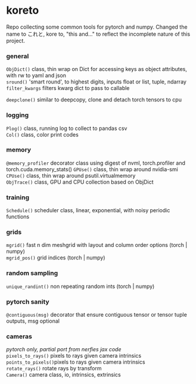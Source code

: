 # koreto
Repo collecting some common tools for pytorch and numpy. Changed the name to これと, kore to, "this and..." to reflect the incomplete nature of this project.


### general
`ObjDict()`         class, thin wrap on Dict for accessing keys as object attributes, with rw to yaml and json <br>
`sround()`          'smart round', to highest digits, inputs float or list, tuple, ndarray<br>
`filter_kwargs`     filters kwarg dict to pass to callable

`deepclone()`       similar to deepcopy, clone and detach torch tensors to cpu <br>

### logging
`Plog()`            class, running log to collect to pandas csv <br>
`Col()`             class, color print codes<br>

### memory
`@memory_profiler`  decorator class using digest of nvml, torch.profiler and torch.cuda.memory_stats()
`GPUse()`           class, thin wrap around nvidia-smi <br>
`CPUse()`           class, thin wrap around psutil.virtualmemory <br>
`ObjTrace()`        class, GPU and CPU collection based on ObjDict <br>

### training 
`Schedule()`        scheduler class, linear, exponential, with noisy periodic functions <br>

### grids
`mgrid()`           fast n dim meshgrid with layout and column order options (torch | numpy) <br>
`mgrid_pos()`       grid indices (torch | numpy) <br>

### random sampling
`unique_randint()`  non repeating random ints (torch | numpy) <br>

### pytorch sanity
`@contiguous(msg)`  decorator that ensure contiguous tensor or tensor tuple outputs, msg optional <br>

### cameras
*pytorch only, partial port from nerfies jax code* <br>
`pixels_to_rays()`  pixels to rays given camera intrinsics <br>
`points_to_pixels()`pixels to rays given camera intrinsics<br>
`rotate_rays()`     rotate rays by transform<br>
`Camera()`          camera class, io, intrinsics, extrinsics
